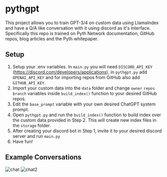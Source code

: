 # pythgpt
This project allows you to train GPT-3/4 on custom data using LlamaIndex and have a Q/A like conversation with it using discord as it's interface. Specifically this repo is trained on Pyth Network documentation, GitHub repos, blog articles and the Pyth whitepaper.

## Setup

1. Setup your .env variables. In `main.py` you will need `DISCORD_API_KEY` (https://discord.com/developers/applications), in `pythgpt.py` add `OPENAI_API_KEY` and for importing repos from GitHub also add `GITHUB_API_KEY`.
2. Import your custom data into the `data` folder and change `owner` `repos` `branch` variables inside `build_index()` function to your desired GitHub repos.
3. Edit the `base_prompt` variable with your own desired ChatGPT system prompt.
4. Open `pythgpt.py` and run the `build_index()` function to build index over the custom data provided in Step 2. This will create new index files in the `storage` folder.
5. After creating your discord bot in Step 1, invite it to your desired discord server and run `main.py`
6. Have fun!

## Example Conversations

![chat](https://github.com/0xmakerr/pythgpt/assets/25880864/361e002c-c704-4598-8487-56af028b7555)
![chat2](https://github.com/0xmakerr/pythgpt/assets/25880864/c53298be-e709-44f3-9ebc-ab42de96baca)
